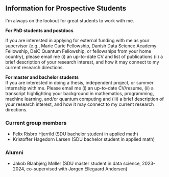 ## Information for Prospective Students

I'm always on the lookout for great students to work with me.

**For PhD students and postdocs** <br>

If you are interested in applying for external funding with me as your supervisor (e.g., Marie Curie Fellowship, Danish Data Science Academy Fellowship, DeiC Quantum Fellowship, or fellowships from your home country), please email me (i) an up-to-date CV and list of publications (ii) a brief description of your research interest, and how it may connect to my current research directions.

**For master and bachelor students** <br>
If you are interested in doing a thesis, independent project, or summer internship with me. Please email me (i) an up-to-date CV/resume, (ii) a transcript highlighting your background in mathematics, programming, machine learning, and/or quantum computing and (iii) a brief description of your research interest, and how it may connect to my current research directions.


### Current group members
* Felix Risbro Hjerrild (SDU bachelor student in applied math)
* Kristoffer Hagedorn Larsen (SDU bachelor student in applied math)

### Alumni
* Jakob Blaabjerg Møller (SDU master student in data science, 2023-2024, co-supervised with Jørgen Ellegaard Andersen)
